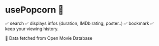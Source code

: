 # usePopcorn 🍿

✅ search
✅ displays infos (duration, IMDb rating, poster..)
✅ bookmark
✅ keep your viewing history.

🚀 Data fetched from Open Movie Database
